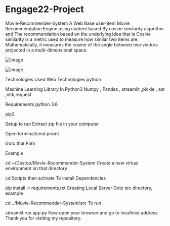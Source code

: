 # Engage22-Project
Movie-Recommender-System
A Web Base user-item Movie Recommendation Engine using content based By cosine similarity algorithm and The recommendation based on the underlying idea that is Cosine similarity is a metric used to measure how similar two items are. Mathematically, it measures the cosine of the angle between two vectors projected in a multi-dimensional space. 



![image](https://user-images.githubusercontent.com/92862567/170820787-6dcf34b3-9526-46d6-8d95-81b14ca41c68.png)


![image](https://user-images.githubusercontent.com/92862567/170820833-ec6e2927-7673-4a2e-8480-486e5b8845b4.png)


Technologies Used
Web Technologies
python 

Machine Learning Library In Python3
Numpy , Pandas , streamlit ,pickle , ast ,nltk,request


Requirements
python 3.6

pip3


Setup to run
Extract zip file in your computer

Open terminal/cmd promt

Goto that Path

Example

cd ~/Destop/Movie-Recommender-System
Create a new virtual environment on that directory


cd Scripts
then
activate
To install Dependencies

pip install -r requirements.txt
Creating Local Server
Goto src directory, example

cd ../Movie-Recommender-System/src
To run

streamlit run app.py 
Now open your browser and go to localhost address
Thank you for visiting my repository.

